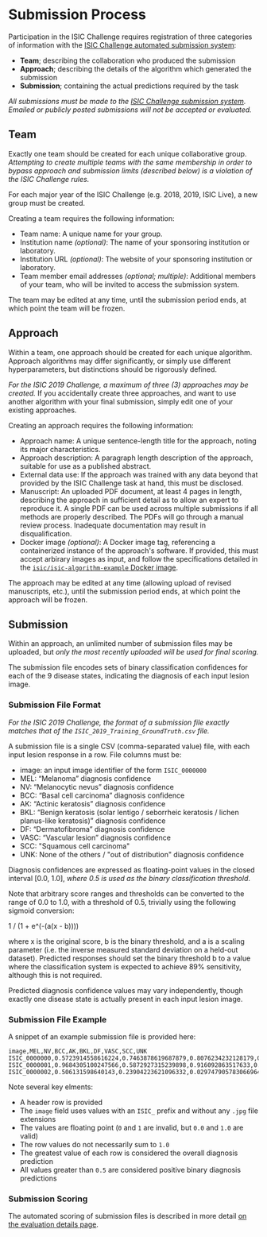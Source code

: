 # Submission Process

Participation in the ISIC Challenge requires registration of three categories of information with
the  [ISIC Challenge automated submission system](https://challenge.isic-archive.com/):
* **Team**; describing the collaboration who produced the submission
* **Approach**; describing the details of the algorithm which generated the submission
* **Submission**; containing the actual predictions required by the task

*All submissions must be made to the
[ISIC Challenge submission system](https://challenge.isic-archive.com/). Emailed or publicly
posted submissions will not be accepted or evaluated.*

## Team
Exactly one team should be created for each unique collaborative group. *Attempting to create
multiple teams with the same membership in order to bypass approach and submission limits
(described below) is a violation of the ISIC Challenge rules.*

For each major year of the ISIC Challenge (e.g. 2018, 2019, ISIC Live), a new group must be created.

Creating a team requires the following information:
* Team name: A unique name for your group.
* Institution name *(optional)*: The name of your sponsoring institution or laboratory.
* Institution URL *(optional)*: The website of your sponsoring institution or laboratory.
* Team member email addresses *(optional; multiple)*: Additional members of your team, who will be
  invited to access the submission system.

The team may be edited at any time, until the submission period ends, at which point the team will
be frozen.

## Approach
Within a team, one approach should be created for each unique algorithm. Approach algorithms may
differ significantly, or simply use different hyperparameters, but distinctions should be rigorously
defined.

*For the ISIC 2019 Challenge, a maximum of three (3) approaches may be created.* If you accidentally
create three approaches, and want to use another algorithm with your final submission, simply edit
one of your existing approaches.

Creating an approach requires the following information:
* Approach name: A unique sentence-length title for the approach, noting its major characteristics.
* Approach description: A paragraph length description of the approach, suitable for use as a
  published abstract.
* External data use: If the approach was trained with any data beyond that provided by the ISIC
  Challenge task at hand, this must be disclosed.
* Manuscript: An uploaded PDF document, at least 4 pages in length, describing the approach in
  sufficient detail as to allow an expert to reproduce it. A single PDF can be used across multiple
  submissions if all methods are properly described. The PDFs will go through a manual review process. 
  Inadequate documentation may result in disqualification.
* Docker image *(optional)*: A Docker image tag, referencing a containerized instance of the
  approach's software. If provided, this must accept arbirary images as input, and follow the
  specifications detailed in the [`isic/isic-algorithm-example` Docker image](https://github.com/ImageMarkup/isic-algorithm-example).

The approach may be edited at any time (allowing upload of revised manuscripts, etc.), until the
submission period ends, at which point the approach will be frozen.

## Submission
Within an approach, an unlimited number of submission files may be uploaded, but *only the most
recently uploaded will be used for final scoring.*

The submission file encodes sets of binary classification confidences for each of the 9 disease
states, indicating the diagnosis of each input lesion image.

### Submission File Format
*For the ISIC 2019 Challenge, the format of a submission file exactly matches that of the
`ISIC_2019_Training_GroundTruth.csv` file.*

A submission file is a single CSV (comma-separated value) file, with each input lesion response in
a row. File columns must be:
* image: an input image identifier of the form `ISIC_0000000`
* MEL: “Melanoma” diagnosis confidence
* NV: “Melanocytic nevus” diagnosis confidence
* BCC: “Basal cell carcinoma” diagnosis confidence
* AK: “Actinic keratosis” diagnosis confidence
* BKL: “Benign keratosis (solar lentigo / seborrheic keratosis / lichen planus-like keratosis)” diagnosis confidence
* DF: “Dermatofibroma” diagnosis confidence
* VASC: “Vascular lesion” diagnosis confidence
* SCC: "Squamous cell carcinoma"
* UNK: None of the others / "out of distribution" diagnosis confidence

Diagnosis confidences are expressed as floating-point values in the closed interval [0.0, 1.0],
*where 0.5 is used as the binary classification threshold*.

Note that arbitrary score ranges and thresholds can be converted to the range of 0.0 to 1.0,
with a threshold of 0.5, trivially using the following sigmoid conversion:

1 / (1 + e^(-(a(x - b))))

where x is the original score, b is the binary threshold, and a is a scaling parameter (i.e. the
inverse measured standard deviation on a held-out dataset). Predicted responses should set the
binary threshold b to a value where the classification system is expected to achieve 89%
sensitivity, although this is not required.

Predicted diagnosis confidence values may vary independently, though exactly one disease state is
actually present in each input lesion image.

### Submission File Example
A snippet of an example submission file is provided here:
```csv
image,MEL,NV,BCC,AK,BKL,DF,VASC,SCC,UNK
ISIC_0000000,0.5723914558616224,0.7463878619687879,0.8076234232128179,0.9231897707170799,0.19332526246835713,0.6482625474437913,0.15089641515561825,0.11825691475790101,0.04267257654105516
ISIC_0000001,0.9684305100247566,0.5872927315239898,0.916092863517633,0.8093387127031818,0.23901828955860294,0.05252914296507549,0.3436226223051383,0.8350598659947699,0.6641733252475985
ISIC_0000002,0.506131598640143,0.23904223621096332,0.029747905783066964,0.8791070854374194,0.7577864003676547,0.15820430519230155,0.7691369933394947,0.38171398898367126,0.6782697508415045
```

Note several key elments:
* A header row is provided
* The `image` field uses values with an `ISIC_` prefix and without any `.jpg` file extensions
* The values are floating point (`0` and `1` are invalid, but `0.0` and `1.0` are valid)
* The row values do not necessarily sum to `1.0`
* The greatest value of each row is considered the overall diagnosis prediction
* All values greater than `0.5` are considered positive binary diagnosis predictions

### Submission Scoring
The automated scoring of submission files is described in more detail
[on the evaluation details page](./evaluation.md).
